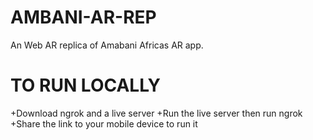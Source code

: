 # AMBANI-AR-REP
An Web AR replica of Amabani Africas AR app. 
# TO RUN LOCALLY
+Download ngrok and a live server
+Run the live server then run ngrok
+Share the link to your mobile device to run it
